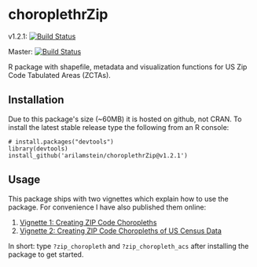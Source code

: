 # choroplethrZip

v1.2.1: [![Build Status](https://travis-ci.org/arilamstein/choroplethrZip.svg?branch=v1.2.1)](https://travis-ci.org/arilamstein/choroplethrZip/branches)

Master: [![Build Status](https://travis-ci.org/arilamstein/choroplethrZip.svg)](https://travis-ci.org/arilamstein/choroplethrZip)

R package with shapefile, metadata and visualization functions for US Zip Code Tabulated Areas (ZCTAs).

## Installation

Due to this package's size (~60MB) it is hosted on github, not CRAN. To install the latest stable release type the following from an R console:

```
# install.packages("devtools")
library(devtools)
install_github('arilamstein/choroplethrZip@v1.2.1')
```

## Usage

This package ships with two vignettes which explain how to use the package. For convenience I have also published them online:

1. [Vignette 1: Creating ZIP Code Choropleths](http://rpubs.com/arilamstein/choroplethrZip-a)
1. [Vignette 2: Creating ZIP Code Choropleths of US Census Data](http://rpubs.com/arilamstein/choroplethrZip-b)

In short: type `?zip_choropleth` and `?zip_choropleth_acs` after installing the package to get started.
